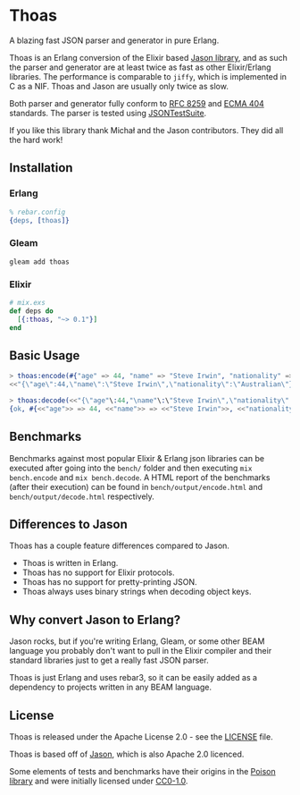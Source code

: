 # Thoas

A blazing fast JSON parser and generator in pure Erlang.

Thoas is an Erlang conversion of the Elixir based [Jason library][jason], and as
such the parser and generator are at least twice as fast as other Elixir/Erlang
libraries. The performance is comparable to `jiffy`, which is implemented in C
as a NIF. Thoas and Jason are usually only twice as slow.

Both parser and generator fully conform to
[RFC 8259](https://tools.ietf.org/html/rfc8259) and
[ECMA 404](http://www.ecma-international.org/publications/standards/Ecma-404.htm)
standards. The parser is tested using [JSONTestSuite](https://github.com/nst/JSONTestSuite).

If you like this library thank Michał and the Jason contributors. They did all
the hard work!

## Installation

### Erlang

```erlang
% rebar.config
{deps, [thoas]}
```

### Gleam

```shell
gleam add thoas
```

### Elixir

```elixir
# mix.exs
def deps do
  [{:thoas, "~> 0.1"}]
end
```

## Basic Usage

```erlang
> thoas:encode(#{"age" => 44, "name" => "Steve Irwin", "nationality" => "Australian"}).
<<"{\"age\":44,\"name\":\"Steve Irwin\",\"nationality\":\"Australian\"}">>

> thoas:decode(<<"{\"age"\:44,"\name"\:\"Steve Irwin\",\"nationality\":\"Australian\"}">>).
{ok, #{<<"age">> => 44, <<"name">> => <<"Steve Irwin">>, <<"nationality">> => <<"Australian">>}}
```

## Benchmarks

Benchmarks against most popular Elixir & Erlang json libraries can be executed after
going into the `bench/` folder and then executing `mix bench.encode` and `mix bench.decode`.
A HTML report of the benchmarks (after their execution) can be found in
`bench/output/encode.html` and `bench/output/decode.html` respectively.

## Differences to Jason

Thoas has a couple feature differences compared to Jason.

- Thoas is written in Erlang.
- Thoas has no support for Elixir protocols.
- Thoas has no support for pretty-printing JSON.
- Thoas always uses binary strings when decoding object keys.

## Why convert Jason to Erlang?

Jason rocks, but if you're writing Erlang, Gleam, or some other BEAM language
you probably don't want to pull in the Elixir compiler and their standard
libraries just to get a really fast JSON parser.

Thoas is just Erlang and uses rebar3, so it can be easily added as a dependency
to projects written in any BEAM language.

## License

Thoas is released under the Apache License 2.0 - see the [LICENSE](LICENSE) file.

Thoas is based off of [Jason][jason], which is also Apache 2.0 licenced.

Some elements of tests and benchmarks have their origins in the
[Poison library](https://github.com/devinus/poison) and were initially licensed under [CC0-1.0](https://creativecommons.org/publicdomain/zero/1.0/).

[jason]: https://github.com/michalmuskala/jason
